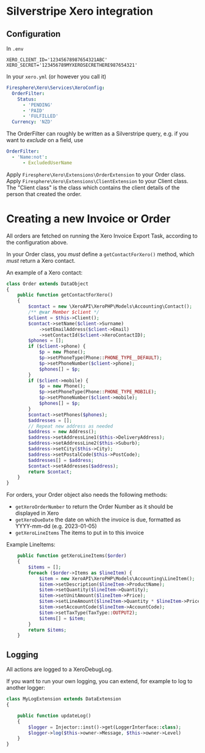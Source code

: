 # Silverstripe Xero integration

## Configuration

In `.env`

```dotenv
XERO_CLIENT_ID='12345678987654321ABC'
XERO_SECRET='123456789MYXEROSECRETHERE987654321'
```

In your `xero.yml` (or however you call it)

```yaml
Firesphere\Xero\Services\XeroConfig:
  OrderFilter:
    Status:
      - 'PENDING'
      - 'PAID'
      - 'FULFILLED'
  Currency: 'NZD'
```

The OrderFilter can roughly be written as a Silverstripe query, e.g. if you want to _exclude_ on a field, use
```yaml
OrderFilter:
  - 'Name:not':
      - ExcludedUserName
```

Apply `Firesphere\Xero\Extensions\OrderExtension` to your Order class.
Apply `Firesphere\Xero\Extensions\ClientExtension` to your Client class.
The "Client class" is the class which contains the client details of the person that created the order.

# Creating a new Invoice or Order

All orders are fetched on running the Xero Invoice Export Task, according to the configuration above.


In your Order class, you _*must*_ define a `getContactForXero()` method, which _*must*_ return
a Xero contact.

An example of a Xero contact:

```php
class Order extends DataObject
{
    public function getContactForXero()
    {
        $contact = new \XeroAPI\XeroPHP\Models\Accounting\Contact();
        /** @var Member $client */
        $client = $this->Client();
        $contact->setName($client->Surname)
            ->setEmailAddress($client->Email)
            ->setContactId($client->XeroContactID);
        $phones = [];
        if ($client->phone) {
            $p = new Phone();
            $p->setPhoneType(Phone::PHONE_TYPE__DEFAULT);
            $p->setPhoneNumber($client->phone);
            $phones[] = $p;
        }
        if ($client->mobile) {
            $p = new Phone();
            $p->setPhoneType(Phone::PHONE_TYPE_MOBILE);
            $p->setPhoneNumber($client->mobile);
            $phones[] = $p;
        }
        $contact->setPhones($phones);
        $addresses = [];
        // Repeat new address as needed
        $address = new Address();
        $address->setAddressLine1($this->DeliveryAddress);
        $address->setAddressLine2($this->Suburb);
        $address->setCity($this->City);
        $address->setPostalCode($this->PostCode);
        $addresses[] = $address;
        $contact->setAddresses($address);
        return $contact;
    }
}
```

For orders, your Order object also needs the following methods:

- `getXeroOrderNumber` to return the Order Number as it should be displayed in Xero
- `getXeroDueDate` the date on which the invoice is due, formatted as YYYY-mm-dd (e.g. 2023-01-05)
- `getXeroLineItems` The items to put in to this invoice

Example LineItems:

```php
    public function getXeroLineItems($order)
    {
        $items = [];
        foreach ($order->Items as $lineItem) {
            $item = new XeroAPI\XeroPHP\Models\Accounting\LineItem();
            $item->setDescription($lineItem->ProductName);
            $item->setQuantity($lineItem->Quantity);
            $item->setUnitAmount($lineItem->Price);
            $item->setLineAmount($lineItem->Quantity * $lineItem->Price);
            $item->setAccountCode($lineItem->AccountCode);
            $item->setTaxType(TaxType::OUTPUT2);
            $items[] = $item;
        }
        return $items;
    }
```



## Logging

All actions are logged to a XeroDebugLog.

If you want to run your own logging, you can extend, for example to log to another logger:

```php
class MyLogExtension extends DataExtension
{

    public function updateLog()
    {
        $logger = Injector::inst()->get(LoggerInterface::class);
        $logger->log($this->owner->Message, $this->owner->Level)
    }
}
```

